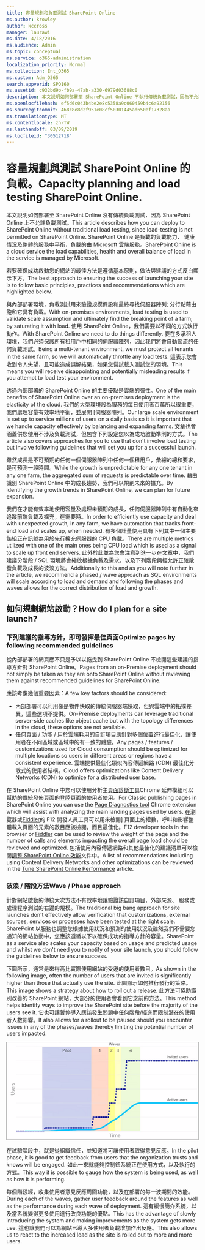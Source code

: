 ```yaml
---
title: 容量規劃和負載測試 SharePoint Online
ms.author: krowley
author: kccross
manager: laurawi
ms.date: 4/18/2016
ms.audience: Admin
ms.topic: conceptual
ms.service: o365-administration
localization_priority: Normal
ms.collection: Ent_O365
ms.custom: Adm_O365
search.appverid: SPO160
ms.assetid: c932bd9b-fb9a-47ab-a330-6979d03688c0
description: 本文說明如何部署至 SharePoint Online 不執行傳統負載測試，因為不允許使用。
ms.openlocfilehash: ef5d6c043b4be2e8c5358a9c060459b4c6a92156
ms.sourcegitcommit: 468c8e8d2f951e08cf50301445ad650ef17328aa
ms.translationtype: MT
ms.contentlocale: zh-TW
ms.lasthandoff: 03/09/2019
ms.locfileid: "30512718"
---
```

# <a name="capacity-planning-and-load-testing-sharepoint-online"></a><span data-ttu-id="b0246-103">容量規劃與測試 SharePoint Online 的負載。</span><span class="sxs-lookup"><span data-stu-id="b0246-103">Capacity planning and load testing SharePoint Online.</span></span>

<span data-ttu-id="b0246-104">本文說明如何部署至 SharePoint Online 沒有傳統負載測試，因為 SharePoint Online 上不允許負載測試。</span><span class="sxs-lookup"><span data-stu-id="b0246-104">This article describes how you can deploy to SharePoint Online without traditional load testing, since load-testing is not permitted on SharePoint Online.</span></span> <span data-ttu-id="b0246-105">SharePoint Online 是負載的負載能力、 健康情況及整體的服務中平衡，負載的由 Microsoft 雲端服務。</span><span class="sxs-lookup"><span data-stu-id="b0246-105">SharePoint Online is a cloud service the load capabilities, health and overall balance of load in the service is managed by Microsoft.</span></span>
  
<span data-ttu-id="b0246-106">若要確保成功啟動您的網站的最佳方法是遵循基本原則，做法與建議的方式反白顯示下方。</span><span class="sxs-lookup"><span data-stu-id="b0246-106">The best approach to ensuring the success of launching your site is to follow basic principles, practices and recommendations which are highlighted below.</span></span>
  
<span data-ttu-id="b0246-107">與內部部署環境，負載測試用來驗證規模假設和最終尋找伺服器陣列; 分行點藉由飽和它具有負載。</span><span class="sxs-lookup"><span data-stu-id="b0246-107">With on-premises environments, load testing is used to validate scale assumption and ultimately find the breaking point of a farm; by saturating it with load.</span></span> <span data-ttu-id="b0246-108">使用 SharePoint Online，我們需要以不同的方式執行動作。</span><span class="sxs-lookup"><span data-stu-id="b0246-108">With SharePoint Online we need to do things differently.</span></span> <span data-ttu-id="b0246-109">要在多承租人環境，我們必須保護所有租用戶中相同的伺服器陣列，因此我們將會自動節流的任何負載測試。</span><span class="sxs-lookup"><span data-stu-id="b0246-109">Being a multi-tenant environment, we must protect all tenants in the same farm, so we will automatically throttle any load tests.</span></span> <span data-ttu-id="b0246-110">這表示您會收到令人失望，且可能造成誤解結果，如果您嘗試載入測試您的環境。</span><span class="sxs-lookup"><span data-stu-id="b0246-110">This means you will receive disappointing and potentially misleading results if you attempt to load test your environment.</span></span>
  
<span data-ttu-id="b0246-111">透過內部部署的 SharePoint Online 的主要優點是雲端的彈性。</span><span class="sxs-lookup"><span data-stu-id="b0246-111">One of the main benefits of SharePoint Online over an on-premises deployment is the elasticity of the cloud.</span></span> <span data-ttu-id="b0246-112">我們的大型環境設為服務的每日使用者百萬所以很重要，我們處理容量有效率地平衡，並展開 [伺服器陣列。</span><span class="sxs-lookup"><span data-stu-id="b0246-112">Our large scale environment is set up to service millions of users on a daily basis so it is important that we handle capacity effectively by balancing and expanding farms.</span></span> <span data-ttu-id="b0246-113">文章也會涵蓋供您使用不涉及負載測試，但包含下列設定您以為成功啟動準則的方式。</span><span class="sxs-lookup"><span data-stu-id="b0246-113">The article also covers approaches for you to use that don't involve load testing but involve following guidelines that will set you up for a successful launch.</span></span> 
  
<span data-ttu-id="b0246-114">雖然成長是不可預期的任何一個伺服器陣列中任何一個租用戶，彙總的總和要求，是可預測一段時間。</span><span class="sxs-lookup"><span data-stu-id="b0246-114">While the growth is unpredictable for any one tenant in any one farm, the aggregated sum of requests is predictable over time.</span></span> <span data-ttu-id="b0246-115">藉由識別 SharePoint Online 中的成長趨勢，我們可以規劃未來的擴充。</span><span class="sxs-lookup"><span data-stu-id="b0246-115">By identifying the growth trends in SharePoint Online, we can plan for future expansion.</span></span>
  
<span data-ttu-id="b0246-116">我們在才能有效率地使用容量及處理未預期的成長，任何伺服器陣列中有自動化來追蹤前端負載及擴充，在需要時。</span><span class="sxs-lookup"><span data-stu-id="b0246-116">In order to efficiently use capacity and deal with unexpected growth, in any farm, we have automation that tracks front-end load and scales up, when needed.</span></span> <span data-ttu-id="b0246-117">有多個計量使用具有下列其中一個主要該組正在訊號為用於先行擴充伺服器的 CPU 負載。</span><span class="sxs-lookup"><span data-stu-id="b0246-117">There are multiple metrics utilized with one of the main ones being CPU load which is used as a signal to scale up front end servers.</span></span> <span data-ttu-id="b0246-118">此外於此並為您會注意到進一步在文章中，我們建議分階段 / SQL 環境將會縮放根據負載及需求，以及下列階段與經允許正確散發負載及成長的波浪方法。</span><span class="sxs-lookup"><span data-stu-id="b0246-118">Additionally to this and as you will note further in the article, we recommend a phased / wave approach as SQL environments will scale according to load and demand and following the phases and waves allows for the correct distribution of load and growth.</span></span> 
  
## <a name="how-do-i-plan-for-a-site-launch"></a><span data-ttu-id="b0246-119">如何規劃網站啟動？</span><span class="sxs-lookup"><span data-stu-id="b0246-119">How do I plan for a site launch?</span></span>

### <a name="optimize-pages-by-following-recommended-guidelines"></a><span data-ttu-id="b0246-120">下列建議的指導方針，即可發揮最佳頁面</span><span class="sxs-lookup"><span data-stu-id="b0246-120">Optimize pages by following recommended guidelines</span></span>
<span data-ttu-id="b0246-121">從內部部署的網頁應不只是予以以拖曳到 SharePoint Online 不檢閱這些建議的指導方針對 SharePoint Online。</span><span class="sxs-lookup"><span data-stu-id="b0246-121">Pages from an on-Premise deployment should not simply be taken as they are onto SharePoint Online without reviewing them against recommended guidelines for SharePoint Online.</span></span>

<span data-ttu-id="b0246-122">應該考慮幾個重要因素：</span><span class="sxs-lookup"><span data-stu-id="b0246-122">A few key factors should be considered:</span></span>
- <span data-ttu-id="b0246-123">內部部署可以利用像是物件快取的傳統伺服器端快取，但與雲端中的拓撲差異，這些選項不提供。</span><span class="sxs-lookup"><span data-stu-id="b0246-123">On-Premise deployments can leverage traditional server-side caches like object cache but with the topology differences in the cloud, these options are not available.</span></span>
- <span data-ttu-id="b0246-124">任何頁面 / 功能 / 用於雲端耗用的自訂項目應針對多個位置進行最佳化，讓使用者在不同區域或區域中的有一致的體驗。</span><span class="sxs-lookup"><span data-stu-id="b0246-124">Any pages / features / customizations used for Cloud consumption should be optimized for multiple locations so users in different areas or regions have a consistent experience.</span></span> <span data-ttu-id="b0246-125">雲端提供最佳化類似內容傳遞網路 (CDN) 最佳化分散式的使用者結構。</span><span class="sxs-lookup"><span data-stu-id="b0246-125">Cloud offers optimizations like Content Delivery Networks (CDN) to optimize for a distributed user base.</span></span>

<span data-ttu-id="b0246-126">在 SharePoint Online 中您可以使用分析主[頁面診斷工具](https://aka.ms/perftool)Chrome 延伸模組可以幫助的傳統發佈頁面的登陸頁面的使用者使用。</span><span class="sxs-lookup"><span data-stu-id="b0246-126">For Classic publishing pages in SharePoint Online you can use the [Page Diagnostics tool](https://aka.ms/perftool) Chrome extension which will assist with analyzing the main landing pages used by users.</span></span>
<span data-ttu-id="b0246-127">在瀏覽器或[Fiddler](https://www.telerik.com/download/fiddler)的 F12 開發人員工具可以用來檢閱] 頁面上的權數，呼叫和影響整體載入頁面的元素的數目應該檢閱，而且最佳化。</span><span class="sxs-lookup"><span data-stu-id="b0246-127">F12 developer tools in the browser or [Fiddler](https://www.telerik.com/download/fiddler) can be used to review the weight of the page and the number of calls and elements impacting the overall page load should be reviewed and optimized.</span></span> <span data-ttu-id="b0246-128">包括使用內容傳遞網路和其他最佳化的建議清單可以檢閱[調整 SharePoint Online 效能](https://aka.ms/spoperformance)文件中。</span><span class="sxs-lookup"><span data-stu-id="b0246-128">A list of recommendations including using Content Delivery Networks and other optimizations can be reviewed in the [Tune SharePoint Online Performance](https://aka.ms/spoperformance) article.</span></span>

### <a name="wave--phase-approach"></a><span data-ttu-id="b0246-129">波浪 / 階段方法</span><span class="sxs-lookup"><span data-stu-id="b0246-129">Wave / Phase approach</span></span>
<span data-ttu-id="b0246-130">針對網站啟動的傳統大次方法不有效率地讓驗證該自訂項目，外部來源、 服務或處理程序測試的右邊的規模。</span><span class="sxs-lookup"><span data-stu-id="b0246-130">The traditional big bang approach for site launches don't effectively allow verification that customizations, external sources, services or processes have been tested at the right scale.</span></span> <span data-ttu-id="b0246-131">SharePoint 以服務也調整您根據使用狀況和預測的使用狀況及雖然我們不需要您通知的網站啟動中，您應該遵循以下以確保成功的指導方針的容量。</span><span class="sxs-lookup"><span data-stu-id="b0246-131">SharePoint as a service also scales your capacity based on usage and predicted usage and whilst we don't need you to notify of your site launch, you should follow the guidelines below to ensure success.</span></span>
  
<span data-ttu-id="b0246-132">下圖所示，通常是來得高比實際使用網站的受邀的使用者數目。</span><span class="sxs-lookup"><span data-stu-id="b0246-132">As shown in the following image, often the number of users that are invited is significantly higher than those that actually use the site.</span></span> <span data-ttu-id="b0246-133">此圖顯示如何推行發行的策略。</span><span class="sxs-lookup"><span data-stu-id="b0246-133">This image shows a strategy about how to roll out a release.</span></span> <span data-ttu-id="b0246-134">此方法可協助識別改善的 SharePoint 網站，大部分的使用者會看到它之前的方法。</span><span class="sxs-lookup"><span data-stu-id="b0246-134">This method helps identify ways to improve the SharePoint site before the majority of the users see it.</span></span> <span data-ttu-id="b0246-135">它也可讓暫停導入應該發生問題中任何階段/經進而限制潛在的使用者人數影響。</span><span class="sxs-lookup"><span data-stu-id="b0246-135">It also allows for a rollout to be paused should you encounter issues in any of the phases/waves thereby limiting the potential number of users impacted.</span></span>
  
![顯示受邀和作用中使用者的圖形](media/0bc14a20-9420-4986-b9b9-fbcd2c6e0fb9.png)
  
<span data-ttu-id="b0246-137">在試驗階段中，就是從組織信任，並知道將可讓使用者取得意見反應。</span><span class="sxs-lookup"><span data-stu-id="b0246-137">In the pilot phase, it is good to get feedback from users that the organization trusts and knows will be engaged.</span></span> <span data-ttu-id="b0246-138">如此一來就能夠控制鈕系統正在使用方式，以及執行的方式。</span><span class="sxs-lookup"><span data-stu-id="b0246-138">This way it is possible to gauge how the system is being used, as well as how it is performing.</span></span>
  
<span data-ttu-id="b0246-139">每個階段經，收集使用者意見反應周圍功能，以及在部署的每一波期間的效能。</span><span class="sxs-lookup"><span data-stu-id="b0246-139">During each of the waves, gather user feedback around the features as well as the performance during each wave of deployment.</span></span> <span data-ttu-id="b0246-140">這有緩慢簡介系統，以及當系統變得更多使用進行改良功能的優點。</span><span class="sxs-lookup"><span data-stu-id="b0246-140">This has the advantage of slowly introducing the system and making improvements as the system gets more use.</span></span> <span data-ttu-id="b0246-141">這也讓我們可以為網站已導入多使用者負載增加作出反應。</span><span class="sxs-lookup"><span data-stu-id="b0246-141">This also allows us to react to the increased load as the site is rolled out to more and more users.</span></span>
